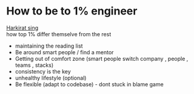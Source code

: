 <h1>How to be to 1% engineer</h1> 
<a href="https://www.youtube.com/watch?v=6yyPBTR20m4">Harkirat sing</a>
</br>
how top 1% differ themselve from the rest
<ul>
  <li>maintaining the reading list</li>
  <li>Be around smart people / find a mentor</li>
  <li>Getting out of comfort zone (smart people switch company , people , teams , stacks) </li>
  <li>consistency is the key</li>
  <li>unhealthy lifestyle (optional)</li>
  <li>Be flexible (adapt to codebase) - dont stuck in blame game</li>
  
</ul>
